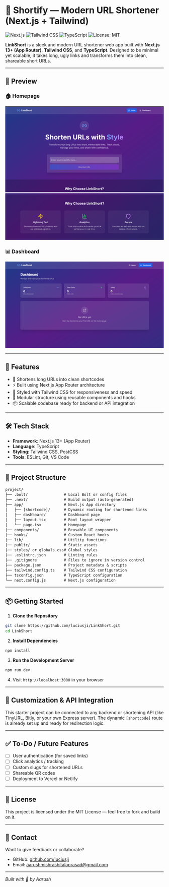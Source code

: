 # 🔗 Shortify — Modern URL Shortener (Next.js + Tailwind)

![Next.js](https://img.shields.io/badge/Next.js-000?style=for-the-badge&logo=nextdotjs&logoColor=white)
![Tailwind CSS](https://img.shields.io/badge/Tailwind_CSS-38B2AC?style=for-the-badge&logo=tailwind-css&logoColor=white)
![TypeScript](https://img.shields.io/badge/TypeScript-3178C6?style=for-the-badge&logo=typescript&logoColor=white)
![License: MIT](https://img.shields.io/badge/License-MIT-yellow.svg?style=for-the-badge)

**LinkShort** is a sleek and modern URL shortener web app built with **Next.js 13+ (App Router)**, **Tailwind CSS**, and **TypeScript**. Designed to be minimal yet scalable, it takes long, ugly links and transforms them into clean, shareable short URLs.

---

## 📸 Preview

### 🏠 Homepage

![Homepage](./project/public/homepage11.png)  
![Homepage Alt](./project/public/homepage1.png)

### 📊 Dashboard

![Dashboard](./project/public/dashboard.png)

---

## 🚀 Features

- 🔗 Shortens long URLs into clean shortcodes
- ⚡ Built using Next.js App Router architecture
- 🎨 Styled with Tailwind CSS for responsiveness and speed
- 🧠 Modular structure using reusable components and hooks
- 📦 Scalable codebase ready for backend or API integration

---

## 🛠️ Tech Stack

- **Framework**: Next.js 13+ (App Router)
- **Language**: TypeScript
- **Styling**: Tailwind CSS, PostCSS
- **Tools**: ESLint, Git, VS Code

---

## 📂 Project Structure

```
project/
├── .bolt/                # Local Bolt or config files
├── .next/                # Build output (auto-generated)
├── app/                  # Next.js App directory
│   ├── [shortcode]/      # Dynamic routing for shortened links
│   ├── dashboard/        # Dashboard page
│   ├── layout.tsx        # Root layout wrapper
│   └── page.tsx          # Homepage
├── components/           # Reusable UI components
├── hooks/                # Custom React hooks
├── lib/                  # Utility functions
├── public/               # Static assets
├── styles/ or globals.css# Global styles
├── .eslintrc.json        # Linting rules
├── .gitignore            # Files to ignore in version control
├── package.json          # Project metadata & scripts
├── tailwind.config.ts    # Tailwind CSS configuration
├── tsconfig.json         # TypeScript configuration
└── next.config.js        # Next.js configuration
```

---

## 📦 Getting Started

1. **Clone the Repository**

```bash
git clone https://github.com/luciusji/LinkShort.git
cd LinkShort
```

2. **Install Dependencies**

```bash
npm install
```

3. **Run the Development Server**

```bash
npm run dev
```

4. Visit `http://localhost:3000` in your browser

---

## 🔧 Customization & API Integration

This starter project can be connected to any backend or shortening API (like TinyURL, Bitly, or your own Express server). The dynamic `[shortcode]` route is already set up and ready for redirection logic.

---

## ✅ To-Do / Future Features

- [ ] User authentication (for saved links)
- [ ] Click analytics / tracking
- [ ] Custom slugs for shortened URLs
- [ ] Shareable QR codes
- [ ] Deployment to Vercel or Netlify

---

## 📄 License

This project is licensed under the MIT License — feel free to fork and build on it.

---

## 💬 Contact

Want to give feedback or collaborate?

- GitHub: [github.com/luciusji](https://github.com/luciusji)
- Email: aarushmishrashitalaprasad@gmail.com

---

_Built with 💙 by Aarush_
